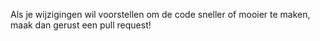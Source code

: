Als je wijzigingen wil voorstellen om de code sneller of mooier te maken, maak dan gerust een pull request!
